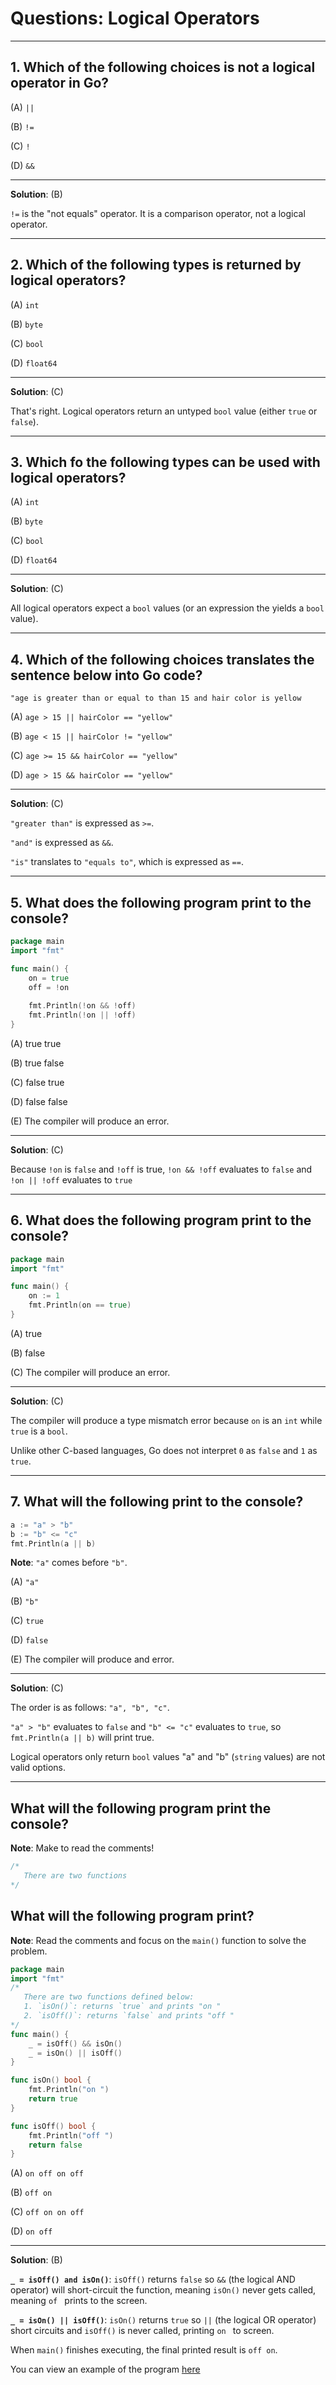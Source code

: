 # Questions: Logical Operators #

---

## 1. Which of the following choices is not a logical operator in Go? ##

(A) `||`

(B) `!=`

(C) `!`

(D) `&&`

---

**Solution**: (B)

`!=` is the "not equals" operator. It is a comparison operator, not a logical operator.

---

## 2. Which of the following types is returned by logical operators? ##

(A) `int`

(B) `byte`

(C) `bool` 

(D) `float64`

---

**Solution**: (C)

That's right. Logical operators return an untyped `bool` value (either `true` or `false`).

---

## 3. Which fo the following types can be used with logical operators?  ##

(A) `int`

(B) `byte`

(C) `bool`

(D) `float64` 

---

**Solution**: (C)

All logical operators expect a `bool` values (or an expression the yields a `bool` value).

---

## 4. Which of the following choices translates the sentence below into Go code? ##

`"age is greater than or equal to than 15 and hair color is yellow`

(A) `age > 15 || hairColor == "yellow"`

(B) `age < 15 || hairColor != "yellow"`

(C) `age >= 15 && hairColor == "yellow"`

(D) `age > 15 && hairColor == "yellow"`

--- 

**Solution**: (C)

`"greater than"` is expressed as `>=`.

`"and"` is expressed as `&&`.

`"is"` translates to `"equals to"`, which is expressed as `==`.

---

## 5. What does the following program print to the console? ##

```go
package main
import "fmt"

func main() {
	on = true
	off = !on
	
	fmt.Println(!on && !off)
	fmt.Println(!on || !off)
}

```

(A) true true

(B) true false

(C) false true

(D) false false 

(E) The compiler will produce an error.

---

**Solution**: (C)

Because `!on` is `false` and `!off` is true, `!on && !off` evaluates to `false` and `!on || !off` evaluates to `true`

---

## 6. What does the following program print to the console? ##

```go
package main
import "fmt"

func main() {
	on := 1
	fmt.Println(on == true)
}
```

(A) true

(B) false

(C) The compiler will produce an error.

---

**Solution**: (C)

The compiler will produce a type mismatch error because `on` is an `int` while `true` is a `bool`. 

Unlike other C-based languages, Go does not interpret `0` as `false` and `1` as `true`.

---

## 7. What will the following print to the console? ##
```go
a := "a" > "b"
b := "b" <= "c"
fmt.Println(a || b)
```
**Note**: `"a"` comes before `"b"`.

(A) `"a"`

(B) `"b"`

(C) `true`

(D) `false`

(E) The compiler will produce and error.

---

**Solution**: (C)

The order is as follows: `"a", "b", "c"`. 

`"a" > "b"` evaluates to `false` and `"b" <= "c"` evaluates to `true`, so `fmt.Println(a || b)` will print true.

Logical operators only return `bool` values "a" and "b" (`string` values) are not valid options.

---

## What will the following program print the console? ##

**Note**: Make to read the comments!

```go
/*
   There are two functions 
*/
```

## What will the following program print? ##
**Note**: Read the comments and focus on the `main()` function to solve the problem.

```go
package main
import "fmt"
/*
   There are two functions defined below:
   1. `isOn()`: returns `true` and prints "on "
   2. `isOff()`: returns `false` and prints "off "
*/
func main() {
	_ = isOff() && isOn()
	_ = isOn() || isOff()
}

func isOn() bool {
	fmt.Println("on ")
	return true
}

func isOff() bool {
	fmt.Println("off ")
	return false
}
```

(A) `on off on off `

(B) `off on `

(C) `off on on off `

(D) `on off `

---

**Solution**: (B)

**`_ = isOff() and isOn()`**: `isOff()` returns `false` so `&&` (the logical AND operator) will short-circuit the function, meaning `isOn()` never gets called, meaning `of ` prints to the screen.

**`_ = isOn() || isOff()`**: `isOn()` returns `true` so `||` (the logical OR operator) short circuits and `isOff()` is never called, printing `on ` to screen.

When `main()` finishes executing, the final printed result is `off on`.

You can view an example of the program [here](https://play.golang.org/p/6z3afaOf7yT)